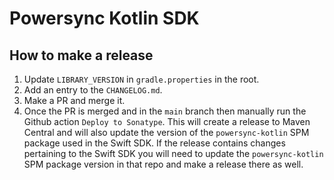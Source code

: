 # Powersync Kotlin SDK

## How to make a release

1. Update `LIBRARY_VERSION` in `gradle.properties` in the root.
2. Add an entry to the `CHANGELOG.md`.
3. Make a PR and merge it.
4. Once the PR is merged and in the `main` branch then manually run the Github action `Deploy to Sonatype`. This will create a release to Maven Central and will also update the version of the `powersync-kotlin` SPM package used in the Swift SDK. If the release contains changes pertaining to the Swift SDK you will need to update the `powersync-kotlin` SPM package version in that repo and make a release there as well.
